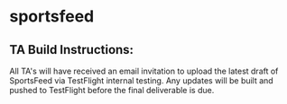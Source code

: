 # sportsfeed

## TA Build Instructions:
All TA's will have received an email invitation to upload the latest draft of SportsFeed via TestFlight internal testing. Any updates will be built and pushed to TestFlight before the final deliverable is due.  
